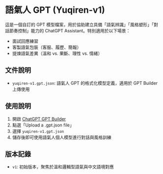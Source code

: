# 語氣人 GPT (Yuqiren-v1)

這是一個自訂的 GPT 模型檔案，用於協助建立具備「語氣辨識」「風格塑形」「對話節奏控制」能力的 ChatGPT Assistant。特別適用於以下場景：

- 面試回應練習  
- 客製語氣包裝（客服、履歷、簡報）  
- 提煉語氣差異（溫和 vs. 果斷、理性 vs. 情緒）

## 文件說明

- `yuqiren-v1.gpt.json`: 語氣人 GPT 的格式化模型定義，適用於 GPT Builder 上傳使用

## 使用說明

1. 開啟 [ChatGPT GPT Builder](https://chat.openai.com/gpts/editor)  
2. 點選「Upload a .gpt.json file」  
3. 選擇 `yuqiren-v1.gpt.json`  
4. 儲存後即可使用語氣人個人模型進行對話與風格訓練

## 版本記錄

- `v1`: 初始版本，聚焦於溫和邏輯型語氣與中文語境對應
